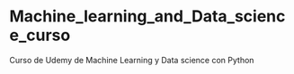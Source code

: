 # Machine_learning_and_Data_science_curso
Curso de Udemy de Machine Learning y Data science con Python
